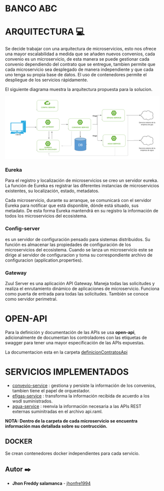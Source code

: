# BANCO ABC

# ARQUITECTURA 💻

Se decide trabajar con una arquitectura de microservicios, esto nos ofrece una mayor escalabilidad a medida que se añaden nuevos convenios, cada convenio es un microservicio, de esta manera se puede gestionar cada convenio dependiendo del contrato que se entregue, tambien permite que cada microservicio sea desplegado de manera independiente y que cada uno tenga su propia base de datos. El uso de contenedores permite el despliegue de los servicios rápidamente.

El siguiente diagrama muestra la arquitectura propuesta para la solucion.

![alt text](https://github.com/jhonfre1994/bancoABC/blob/master/imagenes/arquitectura.png)

### Eureka 
Para el registro y localización de microservicios se creo un servidor eureka. La función de Eureka es registrar las diferentes instancias de microservicios existentes, su localización, estado, metadatos.

Cada microservicio, durante su arranque, se comunicará con el servidor Eureka para notificar que está disponible, dónde está situado, sus metadato. De esta forma Eureka mantendrá en su registro la información de todos los microservicios del ecosistema.

### Config-server

es un servidor de configuración pensado para sistemas distribuidos. Su función es almacenar las propiedades de configuración de los microservicios del ecosistema. Cuando se lanza un microservicio este se dirige al servidor de configuracion y toma su correspondiente archivo de configuracion (application.properties).

### Gateway

Zuul Server es una aplicación API Gateway. Maneja todas las solicitudes y realiza el enrutamiento dinámico de aplicaciones de microservicio. Funciona como puerta de entrada para todas las solicitudes. También se conoce como servidor perimetral.


# OPEN-API

Para la definición y documentación de las APIs se usa **open-api**, adicionalmente de documentan los controladores con las etiquetas de swagger para tener una mayor especificación de las APIs expuestas.

La documentacion esta en la carpeta [definicionContratosApi](https://github.com/jhonfre1994/bancoABC/tree/master/definicionContratosApi)

# SERVICIOS IMPLEMENTADOS

* [convevio-service](https://github.com/jhonfre1994/bancoABC/tree/master/bancoABC-Convenios) : gestiona y persiste la información de los convenios, tambien tiene el papel de orquestador.
* [efigas-service](https://github.com/jhonfre1994/bancoABC/tree/master/efigasService) : transforma la información recibida de acuerdo a los wsdl suministrados.
* [agua-service](https://github.com/jhonfre1994/bancoABC/tree/master/aguaService) : reenvia la información necesaria a las APIs REST externas suminitradas en el archivo api.raml.

**NOTA: Dentro de la carpeta de cada microservicio se encuentra información mas detallada sobre su contrucción.**

## DOCKER

Se crean contenedores docker independientes para cada servicio.

## Autor ✒️

* **Jhon Freddy salamanca** - [jhonfre1994](https://github.com/jhonfre1994)

